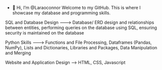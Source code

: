 - 👋 Hi, I’m @Laraoconnor
Welcome to my GitHub.
This is where I showcase my database and programming skills.

SQL and Database Design ---> Database/ ERD design and relationships between entities, performing queries on the database using SQL, ensuring security is maintained on the database 

Python Skills ---> Functions and File Processing, Dataframes (Pandas, NumPy), Lists and Dictionaries, Libraries and Packages, Data Manipulation and Merging

Website and Application Design --> HTML, CSS, Javascript
